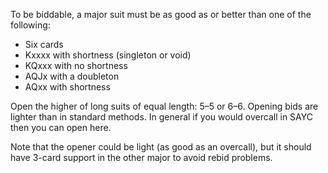 To be biddable, a major suit must be as good as or better than one of the following:
   * Six cards
   * Kxxxx with shortness (singleton or void)
   * KQxxx with no shortness
   * AQJx with a doubleton
   * AQxx with shortness

Open the higher of long suits of equal length: 5–5 or 6–6.
Opening bids are lighter than in standard methods. 
In general if you would overcall in SAYC then you can open here.

Note that the opener could be light (as good as an overcall),
but it should have 3-card support in the other major 
to avoid rebid problems.
